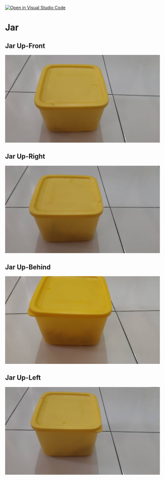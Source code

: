 [![Open in Visual Studio Code](https://classroom.github.com/assets/open-in-vscode-f059dc9a6f8d3a56e377f745f24479a46679e63a5d9fe6f495e02850cd0d8118.svg)](https://classroom.github.com/online_ide?assignment_repo_id=5666383&assignment_repo_type=AssignmentRepo)
# Jar
## Jar Up-Front
![Jar Front](./Picture/527622.jpg) 

## Jar Up-Right
![Jar Right](./Picture/527623.jpg)

## Jar Up-Behind
![Jar Behind](./Picture/527624.jpg)

## Jar Up-Left
![Jar Left](./Picture/527625.jpg)